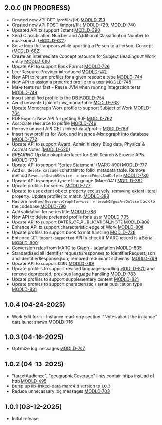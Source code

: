 ## 2.0.0 (IN PROGRESS)
- Created new API GET /profile/{id} [MODLD-713](https://folio-org.atlassian.net/browse/MODLD-713)
- Created new API POST /import/file [MODLD-729](https://folio-org.atlassian.net/browse/MODLD-729), [MODLD-740](https://folio-org.atlassian.net/browse/MODLD-740)
- Updated API to support Extent [MODLD-390](https://folio-org.atlassian.net/browse/MODLD-390)
- Send Classification Number and Additional Classification Number to mod-search ([MODLD-677](https://folio-org.atlassian.net/browse/MODLD-677))
- Solve loop that appears while updating a Person to a Person, Concept ([MODLD-682](https://folio-org.atlassian.net/browse/MODLD-682))
- Create an intermediate Concept resource for Subject Headings at Work entity [MODLD-696](https://folio-org.atlassian.net/browse/MODLD-696)
- Update API to support Book Format [MODLD-726](https://folio-org.atlassian.net/browse/MODLD-726)
- LccnResourceProvider introduced [MODLD-742](https://folio-org.atlassian.net/browse/MODLD-742)
- New API to return profiles for a given resource type [MODLD-744](https://folio-org.atlassian.net/browse/MODLD-744)
- New API to assign a preferred profile to a user [MODLD-745](https://folio-org.atlassian.net/browse/MODLD-745)
- Make tests run fast - Reuse JVM when running Integration tests [MODLD-748](https://folio-org.atlassian.net/browse/MODLD-748)
- Insert simplified profile to the DB [MODLD-754](https://folio-org.atlassian.net/browse/MODLD-754)
- Avoid unwanted join of raw_marcs table [MODLD-763](https://folio-org.atlassian.net/browse/MODLD-763)
- Update Monograph Work profile to support Subject of Work [MODLD-764](https://folio-org.atlassian.net/browse/MODLD-764)
- RDF Export: New API for getting RDF [MODLD-762](https://folio-org.atlassian.net/browse/MODLD-762)
- Associate resource to profile [MODLD-746](https://folio-org.atlassian.net/browse/MODLD-746)
- Remove unused API GET /linked-data/profile [MODLD-766](https://folio-org.atlassian.net/browse/MODLD-766)
- Insert new profiles for Work and Instance-Monograph into database [MODLD-772](https://folio-org.atlassian.net/browse/MODLD-772)
- Update API to support Award, Admin history, Biog data, Physical & Accmat Notes ([MODLD-520](https://folio-org.atlassian.net/browse/MODLD-520))
- *BREAKING* Update okapiInterfaces for Split Search & Browse APIs. [MODLD-778](https://folio-org.atlassian.net/browse/MODLD-778)
- Update API to support 'Series Statement' (MARC 490) [MODLD-777](https://folio-org.atlassian.net/browse/MODLD-777)
- Add `on delete cascade` constraint to folio_metadata table. Remove method `ResourceGraphService -> breakEdgesAndDelete` [MODLD-780](https://folio-org.atlassian.net/browse/MODLD-780)
- Update API to support type of Language (Marc 041) [MODLD-362](https://folio-org.atlassian.net/browse/MODLD-362)
- Update profiles for series. [MODLD-777](https://folio-org.atlassian.net/browse/MODLD-777)
- Update to use extent object property exclusively, removing extent literal property. Update profiles to match. [MODLD-388](https://folio-org.atlassian.net/browse/MODLD-388)
- Restore method `ResourceGraphService -> breakEdgesAndDelete` back to the codebase [MODLD-790](https://folio-org.atlassian.net/browse/MODLD-790)
- Add validation for series title [MODLD-786](https://folio-org.atlassian.net/browse/MODLD-786)
- New API to delete preferred profile for a user [MODLD-795](https://folio-org.atlassian.net/browse/MODLD-795)
- Update API to support DATES_OF_PUBLICATION_NOTE [MODLD-808](https://folio-org.atlassian.net/browse/MODLD-808)
- Enhance API to support characteristic edge of Work [MODLD-800](https://folio-org.atlassian.net/browse/MODLD-800)
- Update profiles to support book format handling [MODLD-726](https://folio-org.atlassian.net/browse/MODLD-726)
- Enhance `GET import-supported` API to check if MARC record is a Serial [MODLD-809](https://folio-org.atlassian.net/browse/MODLD-809)
- Conversion rules from MARC to Graph - adaptation [MODLD-805](https://folio-org.atlassian.net/browse/MODLD-805)
- Standardized all Identifier requests/responses to IdentifierRequest.json and IdentifierResponse.json; removed redundant schemas. [MODLD-799](https://folio-org.atlassian.net/browse/MODLD-799)
- Update API to support ISSN [MODLD-799](https://folio-org.atlassian.net/browse/MODLD-799)
- Update profiles to support revised language handling [MODLD-820](https://folio-org.atlassian.net/browse/MODLD-820) and remove deprecated, previous language handling [MODLD-783](https://folio-org.atlassian.net/browse/MODLD-783)
- Update profiles to support supplementary content [MODLD-821](https://folio-org.atlassian.net/browse/MODLD-821)
- Update profiles to support characteristic / serial publication type [MODLD-831](https://folio-org.atlassian.net/browse/MODLD-831)

## 1.0.4 (04-24-2025)
- Work Edit form - Instance read-only section: "Notes about the instance" data is not shown [MODLD-716](https://folio-org.atlassian.net/browse/MODLD-716)

## 1.0.3 (04-16-2025)
- Optimize log messages [MODLD-707](https://folio-org.atlassian.net/browse/MODLD-707)

## 1.0.2 (04-13-2025)
- "targetAudience", "geographicCoverage" links contain https instead of http [MODLD-695](https://folio-org.atlassian.net/browse/MODLD-695)
- Bump up lib-linked-data-marc4ld version to [1.0.3](https://github.com/folio-org/lib-linked-data-marc4ld/tree/v1.0.3)
- Reduce unnecessary log messages [MODLD-703](https://folio-org.atlassian.net/browse/MODLD-703)

## 1.0.1 (03-12-2025)
- Initial release
